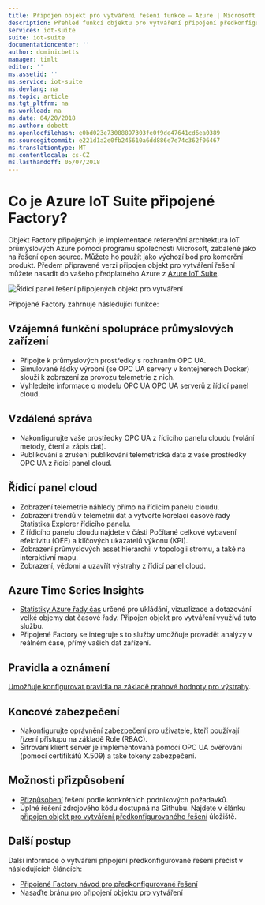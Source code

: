```yaml
---
title: Připojen objekt pro vytváření řešení funkce – Azure | Microsoft Docs
description: Přehled funkcí objektu pro vytváření připojení předkonfigurované řešení.
services: iot-suite
suite: iot-suite
documentationcenter: ''
author: dominicbetts
manager: timlt
editor: ''
ms.assetid: ''
ms.service: iot-suite
ms.devlang: na
ms.topic: article
ms.tgt_pltfrm: na
ms.workload: na
ms.date: 04/20/2018
ms.author: dobett
ms.openlocfilehash: e0bd023e73088897303fe0f9de47641cd6ea0389
ms.sourcegitcommit: e221d1a2e0fb245610a6dd886e7e74c362f06467
ms.translationtype: MT
ms.contentlocale: cs-CZ
ms.lasthandoff: 05/07/2018
---
```

# <a name="what-is-azure-iot-suite-connected-factory"></a>Co je Azure IoT Suite připojené Factory?

Objekt Factory připojených je implementace referenční architektura IoT průmyslových Azure pomocí programu společnosti Microsoft, zabalené jako na řešení open source. Můžete ho použít jako výchozí bod pro komerční produkt. Předem připravené verzi připojen objekt pro vytváření řešení můžete nasadit do vašeho předplatného Azure z [Azure IoT Suite](https://www.azureiotsuite.com/#solutions/types/CF).

![Řídicí panel řešení připojených objekt pro vytváření](media/iot-suite-connected-factory-features/dashboard.png)

Připojené Factory zahrnuje následující funkce:

## <a name="industrial-device-interoperability"></a>Vzájemná funkční spolupráce průmyslových zařízení

- Připojte k průmyslových prostředky s rozhraním OPC UA.
- Simulované řádky výrobní (se OPC UA servery v kontejnerech Docker) slouží k zobrazení za provozu telemetrie z nich.
- Vyhledejte informace o modelu OPC UA OPC UA serverů z řídicí panel cloud.

## <a name="remote-management"></a>Vzdálená správa

- Nakonfigurujte vaše prostředky OPC UA z řídicího panelu cloudu (volání metody, čtení a zápis dat).
- Publikování a zrušení publikování telemetrická data z vaše prostředky OPC UA z řídicí panel cloud.

## <a name="cloud-dashboard"></a>Řídicí panel cloud

- Zobrazení telemetrie náhledy přímo na řídicím panelu cloudu.
- Zobrazení trendů v telemetrii dat a vytvořte korelací časové řady Statistika Explorer řídicího panelu.
- Z řídicího panelu cloudu najdete v části Počítané celkové vybavení efektivitu (OEE) a klíčových ukazatelů výkonu (KPI).
- Zobrazení průmyslových asset hierarchií v topologii stromu, a také na interaktivní mapu.
- Zobrazení, vědomí a uzavřít výstrahy z řídicí panel cloud.

## <a name="azure-time-series-insights"></a>Azure Time Series Insights

- [Statistiky Azure řady čas](../time-series-insights/time-series-insights-overview.md) určené pro ukládání, vizualizace a dotazování velké objemy dat časové řady. Připojen objekt pro vytváření využívá tuto službu.
- Připojené Factory se integruje s to služby umožňuje provádět analýzy v reálném čase, přímý vašich dat zařízení.

## <a name="rules-and-alerts"></a>Pravidla a oznámení

[Umožňuje konfigurovat pravidla na základě prahové hodnoty pro výstrahy](iot-suite-connected-factory-configure.md).

## <a name="end-to-end-security"></a>Koncové zabezpečení

- Nakonfigurujte oprávnění zabezpečení pro uživatele, kteří používají řízení přístupu na základě Role (RBAC).
- Šifrování klient server je implementovaná pomocí OPC UA ověřování (pomocí certifikátů X.509) a také tokeny zabezpečení.

## <a name="customizability"></a>Možnosti přizpůsobení

- [Přizpůsobení](iot-suite-v1-guidance-on-customizing-preconfigured-solutions.md) řešení podle konkrétních podnikových požadavků.
- Úplné řešení zdrojového kódu dostupná na Githubu. Najdete v článku [připojen objekt pro vytváření předkonfigurovaného řešení](https://github.com/Azure/azure-iot-connected-factory) úložiště.

## <a name="next-steps"></a>Další postup

Další informace o vytváření připojení předkonfigurované řešení přečíst v následujících článcích:

* [Připojené Factory návod pro předkonfigurované řešení](iot-suite-connected-factory-sample-walkthrough.md)
* [Nasaďte bránu pro připojení objektu pro vytváření]( iot-suite-connected-factory-gateway-deployment.md)
